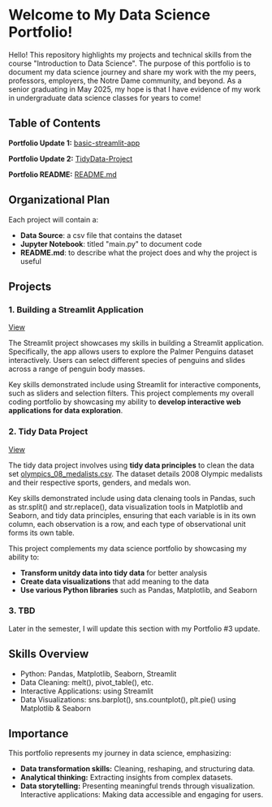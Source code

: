 # Welcome to My Data Science Portfolio!

Hello! This repository highlights my projects and technical skills from the course "Introduction to Data Science". The purpose of this portfolio is to document my data science journey and share my work with the my peers, professors, employers, the Notre Dame community, and beyond. As a senior graduating in May 2025, my hope is that I have evidence of my work in undergraduate data science classes for years to come!

## Table of Contents

**Portfolio Update 1:** [basic-streamlit-app](https://github.com/sophiakun/Kunisaki-Data-Science-Portfolio/tree/main/basic-streamlit-app)

**Portfolio Update 2:** [TidyData-Project](https://github.com/sophiakun/Kunisaki-Data-Science-Portfolio/tree/main/TidyData-Project)

**Portfolio README:** [README.md](https://github.com/sophiakun/Kunisaki-Data-Science-Portfolio/blob/main/README.md)

## Organizational Plan

Each project will contain a:
- **Data Source**: a csv file that contains the dataset
- **Jupyter Notebook**: titled "main.py" to document code
- **README.md**: to describe what the project does and why the project is useful

## Projects

### **1. Building a Streamlit Application**
[View](https://github.com/sophiakun/Kunisaki-Data-Science-Portfolio/tree/main/basic-streamlit-app)

The Streamlit project showcases my skills in building a Streamlit application. Specifically, the app allows users to explore the Palmer Penguins dataset interactively. Users can select different species of penguins and slides across a range of penguin body masses. 

Key skills demonstrated include using Streamlit for interactive components, such as sliders and selection filters. This project complements my overall coding portfolio by showcasing my ability to **develop interactive web applications for data exploration**.

### **2. Tidy Data Project**
[View](https://github.com/sophiakun/Kunisaki-Data-Science-Portfolio/tree/main/TidyData-Project)

The tidy data project involves using **tidy data principles** to clean the data set [olympics_08_medalists.csv](https://edjnet.github.io/OlympicsGoNUTS/2008/). The dataset details 2008 Olympic medalists and their respective sports, genders, and medals won.  

Key skills demonstrated include using data clenaing tools in Pandas, such as  str.split() and str.replace(), data visualization tools in Matplotlib and Seaborn, and tidy data principles, ensuring that each variable is in its own column, each observation is a row, and each type of observational unit forms its own table.  

This project complements my data science portfolio by showcasing my ability to:
- **Transform unitdy data into tidy data** for better analysis
- **Create data visualizations** that add meaning to the data
- **Use various Python libraries** such as Pandas, Matplotlib, and Seaborn

### **3. TBD**

Later in the semester, I will update this section with my Portfolio #3 update.

## Skills Overview

- Python: Pandas, Matplotlib, Seaborn, Streamlit
- Data Cleaning: melt(), pivot_table(), etc.
- Interactive Applications: using Streamlit
- Data Visualizations: sns.barplot(), sns.countplot(), plt.pie() using Matplotlib & Seaborn

## Importance

This portfolio represents my journey in data science, emphasizing:
- **Data transformation skills:** Cleaning, reshaping, and structuring data.
- **Analytical thinking:** Extracting insights from complex datasets.
- **Data storytelling:** Presenting meaningful trends through visualization.
Interactive applications: Making data accessible and engaging for users.
